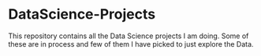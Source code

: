 # DataScience-Projects
This repository contains all the Data Science projects I am doing. Some of these are in process and few of them I have picked to just explore the Data.
